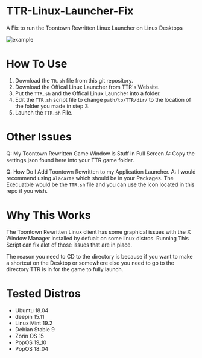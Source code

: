 # TTR-Linux-Launcher-Fix
A Fix to run the Toontown Rewritten Linux Launcher on Linux Desktops

![example](https://i.ibb.co/br6N2g5/image.png)

# How To Use

1) Download the `TR.sh` file from this git repository.
2) Download the Offical Linux Launcher from TTR's Website.
3) Put the `TTR.sh` and the Offical Linux Launcher into a folder.
4) Edit the `TTR.sh` script file to change `path/to/TTR/dir/` to the location of the folder you made in step 3.
5) Launch the `TTR.sh` File.



# Other Issues

Q: My Toontown Rewritten Game Window is Stuff in Full Screen
A: Copy the settings.json found here into your TTR game folder.

Q: How Do I Add Toontown Rewritten to my Application Launcher.
A: I would recommend using `alacarte` which should be in your Packages. The Execuatble would be the `TTR.sh` file and you can use the icon located in this repo if you wish.

# Why This Works
The Toontown Rewritten Linux client has some graphical issues with the X Window Manager installed by defualt on some linux distros. Running This Script can fix alot of those issues that are in place.

The reason you need to CD to the directory is because if you want to make a shortcut on the Desktop or somewhere else you need to go to the directory TTR is in for the game to fully launch.

# Tested Distros
- Ubuntu 18.04
- deepin 15.11
- Linux Mint 19.2
- Debian Stable 9
- Zorin OS 15
- PopOS 19_10
- PopOS 18_04
